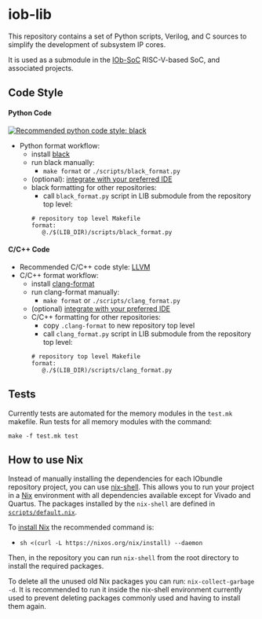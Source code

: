 # iob-lib
This repository contains a set of Python scripts, Verilog, and C sources to
simplify the development of subsystem IP cores.

It is used as a submodule in the [IOb-SoC](https://github.com/IObundle/iob-soc)
RISC-V-based SoC, and associated projects.

## Code Style
#### Python Code
[![Recommended python code style:
black](https://img.shields.io/badge/code%20style-black-000000.svg)](https://github.com/psf/black)
- Python format workflow:
    - install [black](https://black.readthedocs.io/en/stable/)
    - run black manually:
        - `make format` or `./scripts/black_format.py`
    - (optional): [integrate with your preferred
      IDE](https://black.readthedocs.io/en/stable/integrations/editors.html)
    - black formatting for other repositories:
        - call `black_format.py` script in LIB submodule from the repository
          top level:
        ```make
        # repository top level Makefile
        format:
           @./$(LIB_DIR)/scripts/black_format.py
        ```
#### C/C++ Code
- Recommended C/C++ code style: [LLVM](https://llvm.org/docs/CodingStandards.html)
- C/C++ format workflow:
    - install [clang-format](https://black.readthedocs.io/en/stable/)
    - run clang-format manually:
        - `make format` or `./scripts/clang_format.py`
    - (optional) [integrate with your preferred
      IDE](https://clang.llvm.org/docs/ClangFormat.html#vim-integration)
    - C/C++ formatting for other repositories:
        - copy `.clang-format` to new repository top level
        - call `clang_format.py` script in LIB submodule from the repository
          top level:
        ```make
        # repository top level Makefile
        format:
           @./$(LIB_DIR)/scripts/clang_format.py
        ```

## Tests
Currently tests are automated for the memory modules in the `test.mk` makefile.
Run tests for all memory modules with the command: 
```
make -f test.mk test
```

## How to use Nix
Instead of manually installing the dependencies for each IObundle repository project, you can use [nix-shell](https://nixos.org/manual/nix/stable/command-ref/nix-shell.html). This allows you to run your project in a [Nix](https://nixos.org/) environment with all dependencies available except for Vivado and Quartus. The packages installed by the `nix-shell` are defined in [`scripts/default.nix`](https://github.com/IObundle/iob-lib/blob/python-setup/scripts/default.nix).

To [install Nix](https://nixos.org/download.html#nix-install-linux) the recommended command is:
- `sh <(curl -L https://nixos.org/nix/install) --daemon`

Then, in the repository you can run `nix-shell` from the root directory to install the required packages.

To delete all the unused old Nix packages you can run: `nix-collect-garbage -d`. It is recommended to run it inside the nix-shell environment currently used to prevent deleting packages commonly used and having to install them again.
